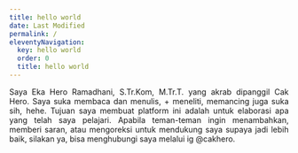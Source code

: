 ```yaml
---
title: hello world
date: Last Modified 
permalink: /
eleventyNavigation:
  key: hello world
  order: 0
  title: hello world
---
```

<p align="justify">Saya Eka Hero Ramadhani, S.Tr.Kom, M.Tr.T. yang akrab dipanggil Cak Hero. Saya suka membaca dan menulis, + meneliti, memancing juga suka sih, hehe. Tujuan saya membuat platform ini adalah untuk elaborasi apa yang telah saya pelajari. Apabila teman-teman ingin menambahkan, memberi saran, atau mengoreksi untuk mendukung saya supaya jadi lebih baik, silakan ya, bisa menghubungi saya melalui ig @cakhero.</p>
